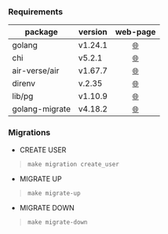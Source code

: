 ### Requirements

| package        | version   | web-page                                                     |
|----------------|-----------|:------------------------------------------------------------:|
| golang         | v1.24.1   | [🌐](https://go.dev/)                                        |
| chi            | v5.2.1    | [🌐](https://github.com/go-chi/chi)                          |
| air-verse/air  | v1.67.7   | [🌐](https://github.com/air-verse/air)                       |
| direnv         | v.2.35    | [🌐](https://github.com/direnv/direnv?tab=readme-ov-file)    |
| lib/pg         | v1.10.9   | [🌐](https://github.com/lib/pq)                              |
| golang-migrate | v4.18.2   | [🌐](https://github.com/golang-migrate/migrate)              |

### Migrations

- CREATE USER
> ```
> make migration create_user
> ```

- MIGRATE UP
> ```
> make migrate-up
> ```

- MIGRATE DOWN
> ```
> make migrate-down
> ```